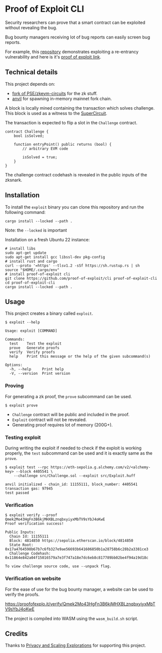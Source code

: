 # Proof of Exploit CLI

Security researchers can prove that a smart contract can be exploited without revealing the bug.

Bug bounty managers receiving lot of bug reports can easily screen bug reports.

For example, this [repository](https://github.com/zemse/proof-of-exploit-huff-template) demonstrates exploiting a re-entrancy vulnerability and here is it's [proof of exploit link](https://proofofexplo.it/verify/Qmek2Mo43HgFn3B6kjMHXBLznqbxyiyxMbTV9sYbJ4oKwE). 

## Technical details

This project depends on:

- [fork of PSE/zkevm-circuits](https://github.com/proof-of-exploit/zkevm-circuits) for the zk stuff.
- [anvil](https://github.com/foundry-rs/foundry/tree/master/anvil) for spawning in-memory mainnet fork chain.

A block is locally mined containing the transaction which solves challenge. This block is used as a witness to the [SuperCircuit](https://github.com/privacy-scaling-explorations/zkevm-circuits/blob/7e9603a28a818819c071c81fd2f4f6b58737dea6/zkevm-circuits/src/super_circuit.rs#L270). 

The transaction is expected to flip a slot in the `Challenge` contract.

```solidity
contract Challenge {
    bool isSolved;

    function entryPoint() public returns (bool) {
        // arbitrary EVM code

        isSolved = true;
    }
}
```

The challenge contract codehash is revealed in the public inputs of the zksnark. 

## Installation

To install the `exploit` binary you can clone this repository and run the following command:

```
cargo install --locked --path .
```

Note: the `--locked` is important 

Installation on a fresh Ubuntu 22 instance:

```shell
# install libs
sudo apt-get update
sudo apt-get install gcc libssl-dev pkg-config
# install rust and cargo
curl --proto '=https' --tlsv1.2 -sSf https://sh.rustup.rs | sh
source "$HOME/.cargo/env"
# install proof-of-exploit cli
git clone https://github.com/proof-of-exploit/cli proof-of-exploit-cli
cd proof-of-exploit-cli
cargo install --locked --path .
```


## Usage

This project creates a binary called `exploit`.

```
$ exploit --help

Usage: exploit [COMMAND]

Commands:
  test    Test the exploit
  prove   Generate proofs
  verify  Verify proofs
  help    Print this message or the help of the given subcommand(s)

Options:
  -h, --help     Print help
  -V, --version  Print version
```

### Proving

For generating a zk proof, the `prove` subcommand can be used.

```
$ exploit prove
```

- `Challenge` contract will be public and included in the proof.
- `Exploit` contract will not be revealed.
- Generating proof requires lot of memory (200G+).

### Testing exploit

During writing the exploit if needed to check if the exploit is working properly, the `test` subcommand can be used and it is exactly same as the `prove`.

```
$ exploit test --rpc https://eth-sepolia.g.alchemy.com/v2/<alchemy-key> --block 4405541 \
    --challenge src/Challenge.sol --exploit src/Exploit.huff

anvil initialized - chain_id: 11155111, block_number: 4405541
transaction gas: 97945
test passed
```

### Verification

```
$ exploit verify --proof Qmek2Mo43HgFn3B6kjMHXBLznqbxyiyxMbTV9sYbJ4oKwE
Proof verification success!

Public Inputs:
  Chain Id: 11155111
  Block: 4814850 https://sepolia.etherscan.io/block/4814850
  State Root: 0x17a4764598b67b7c6fb327e9ae56693b641606850b1a28758b6c28b2a3381ce3
  Challenge Codehash: 0x11864e842a04f15016579a7e3f747a18e7dc6eb8c817789bb02be4f94a19d18c

To view challenge source code, use --unpack flag.
```

### Verification on website

For the ease of use for the bug bounty manager, a website can be used to verify the proofs.

https://proofofexplo.it/verify/Qmek2Mo43HgFn3B6kjMHXBLznqbxyiyxMbTV9sYbJ4oKwE

The project is compiled into WASM using the `wasm_build.sh` script.

## Credits

Thanks to [Privacy and Scaling Explorations](http://github.com/privacy-scaling-explorations) for supporting this project.